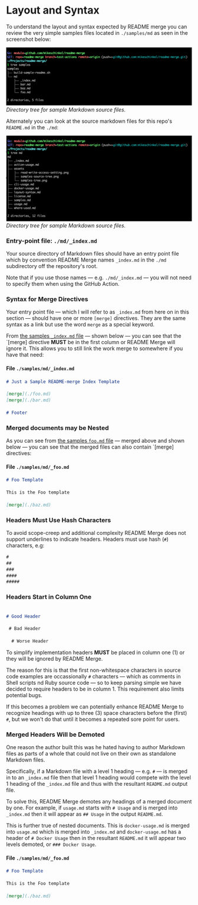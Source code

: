 # Layout and Syntax
To understand the layout and syntax expected by README merge you can review the very simple samples files located in `./samples/md` as seen in the screenshot below:  

![Tree for sample markdown source files](./md/assets/samples-source-tree.png)
_Directory tree for sample Markdown source files._


Alternately you can look at the source markdown files for this repo's `README.md` in the `./md`:

![Tree for repo's actual markdown source files](./md/assets/actual-source-tree.png)
_Directory tree for sample Markdown source files._



### Entry-point file: `./md/_index.md`

Your source directory of Markdown files should have an entry point file which by convention README Merge names `_index.md` in the `./md` subdirectory off the repository's root. 

Note that if you use those names — e.g. `./md/_index.md` — you will not need to specify them when using the GitHub Action. 

### Syntax for Merge Directives

Your entry point file — which I will refer to as `_index.md` from here on in this section —  should have one or more `[merge]` directives. They are the same syntax as a link but use the word `merge` as a special keyword.

From [the samples `_index.md` file](./samples/md/_index.md) — shown below — you can see that the `[merge] directive **MUST** be in the first column or README Merge will ignore it. This allows you to still link the work merge to somewhere if you have that need:

#### File `./samples/md/_index.md`
```markdown
# Just a Sample README-merge Index Template

[merge](./foo.md)
[merge](./bar.md)

# Footer
```

### Merged documents may be Nested

As you can see from [the samples `foo.md` file](./samples/md/foo.md) — merged above and shown below — you can see that the merged files can also contain `[merge] directives:

#### File `./samples/md/_foo.md`
```markdown
# Foo Template

This is the Foo template

[merge](./baz.md)
```

### Headers Must Use Hash Characters 

To avoid scope-creep and additional complexity README Merge does not support underlines to indicate headers.  Headers must use hash (`#`) characters, e.g:

```markdown
#
##
###
####
#####
```

### Headers Start in Column One 

```markdown

# Good Header

 # Bad Header
 
  # Worse Header
```

To simplify implementation headers **MUST** be placed in column one (1) or they will be ignored by README Merge. 

The reason for this is that the first non-whitespace characters in source code examples are occassionally `#` characters — which as comments in Shell scripts nd Ruby source code — so to keep parsing simple we have decided to require headers to be in column 1. This requirement also limits potential bugs.

If this becomes a problem we can potentially enhance README Merge to recognize headings with up to three (3) space characters before the (first) `#`, but we won't do that until it becomes a repeated sore point for users.

### Merged Headers Will be Demoted

One reason the author built this was he hated having to author Markdown files as parts of a whole that could not live on their own as standalone Markdown files.

Specifically, if a Markdown file with a level 1 heading — e.g. `#` — is merged in to an `_index.md` file then that level 1 heading would compete with the level 1 heading of the `_index.md` file and thus with the resultant `README.md` output file. 

To solve this, README Merge demotes any headings of a merged document by one. For example, if `usage.md` starts with `# Usage` and is merged into `_index.md` then it will appear as `## Usage` in the output `README.md`.

This is further true of nested documents. This is `docker-usage.md` is merged into `usage.md` which is merged into `_index.md` and `docker-usage.md` has a header of `# Docker Usage` then in the resultant `README.md` it will appear two levels demoted, or `### Docker Usage`. 

#### File `./samples/md/_foo.md`
```markdown
# Foo Template

This is the Foo template

[merge](./baz.md)
```


